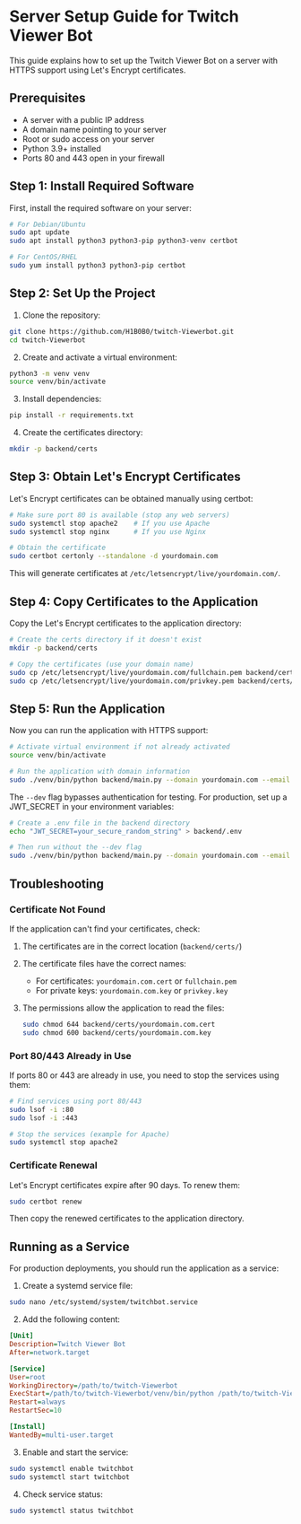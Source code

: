 # Server Setup Guide for Twitch Viewer Bot

This guide explains how to set up the Twitch Viewer Bot on a server with HTTPS support using Let's Encrypt certificates.

## Prerequisites

- A server with a public IP address
- A domain name pointing to your server
- Root or sudo access on your server
- Python 3.9+ installed
- Ports 80 and 443 open in your firewall

## Step 1: Install Required Software

First, install the required software on your server:

```bash
# For Debian/Ubuntu
sudo apt update
sudo apt install python3 python3-pip python3-venv certbot

# For CentOS/RHEL
sudo yum install python3 python3-pip certbot
```

## Step 2: Set Up the Project

1. Clone the repository:

```bash
git clone https://github.com/H1B0B0/twitch-Viewerbot.git
cd twitch-Viewerbot
```

2. Create and activate a virtual environment:

```bash
python3 -m venv venv
source venv/bin/activate
```

3. Install dependencies:

```bash
pip install -r requirements.txt
```

4. Create the certificates directory:

```bash
mkdir -p backend/certs
```

## Step 3: Obtain Let's Encrypt Certificates

Let's Encrypt certificates can be obtained manually using certbot:

```bash
# Make sure port 80 is available (stop any web servers)
sudo systemctl stop apache2    # If you use Apache
sudo systemctl stop nginx      # If you use Nginx

# Obtain the certificate
sudo certbot certonly --standalone -d yourdomain.com
```

This will generate certificates at `/etc/letsencrypt/live/yourdomain.com/`.

## Step 4: Copy Certificates to the Application

Copy the Let's Encrypt certificates to the application directory:

```bash
# Create the certs directory if it doesn't exist
mkdir -p backend/certs

# Copy the certificates (use your domain name)
sudo cp /etc/letsencrypt/live/yourdomain.com/fullchain.pem backend/certs/yourdomain.com.cert
sudo cp /etc/letsencrypt/live/yourdomain.com/privkey.pem backend/certs/yourdomain.com.key
```

## Step 5: Run the Application

Now you can run the application with HTTPS support:

```bash
# Activate virtual environment if not already activated
source venv/bin/activate

# Run the application with domain information
sudo ./venv/bin/python backend/main.py --domain yourdomain.com --email your@email.com --no-browser --dev
```

The `--dev` flag bypasses authentication for testing. For production, set up a JWT_SECRET in your environment variables:

```bash
# Create a .env file in the backend directory
echo "JWT_SECRET=your_secure_random_string" > backend/.env

# Then run without the --dev flag
sudo ./venv/bin/python backend/main.py --domain yourdomain.com --email your@email.com --no-browser
```

## Troubleshooting

### Certificate Not Found

If the application can't find your certificates, check:

1. The certificates are in the correct location (`backend/certs/`)
2. The certificate files have the correct names:

   - For certificates: `yourdomain.com.cert` or `fullchain.pem`
   - For private keys: `yourdomain.com.key` or `privkey.key`

3. The permissions allow the application to read the files:
   ```bash
   sudo chmod 644 backend/certs/yourdomain.com.cert
   sudo chmod 600 backend/certs/yourdomain.com.key
   ```

### Port 80/443 Already in Use

If ports 80 or 443 are already in use, you need to stop the services using them:

```bash
# Find services using port 80/443
sudo lsof -i :80
sudo lsof -i :443

# Stop the services (example for Apache)
sudo systemctl stop apache2
```

### Certificate Renewal

Let's Encrypt certificates expire after 90 days. To renew them:

```bash
sudo certbot renew
```

Then copy the renewed certificates to the application directory.

## Running as a Service

For production deployments, you should run the application as a service:

1. Create a systemd service file:

```bash
sudo nano /etc/systemd/system/twitchbot.service
```

2. Add the following content:

```ini
[Unit]
Description=Twitch Viewer Bot
After=network.target

[Service]
User=root
WorkingDirectory=/path/to/twitch-Viewerbot
ExecStart=/path/to/twitch-Viewerbot/venv/bin/python /path/to/twitch-Viewerbot/backend/main.py --domain yourdomain.com --email your@email.com --no-browser
Restart=always
RestartSec=10

[Install]
WantedBy=multi-user.target
```

3. Enable and start the service:

```bash
sudo systemctl enable twitchbot
sudo systemctl start twitchbot
```

4. Check service status:

```bash
sudo systemctl status twitchbot
```
